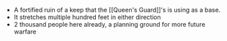 - A fortified ruin of a keep that the [[Queen's Guard]]'s is using as a base.
- It stretches multiple hundred feet in either direction
- 2 thousand people here already, a planning ground for more future warfare